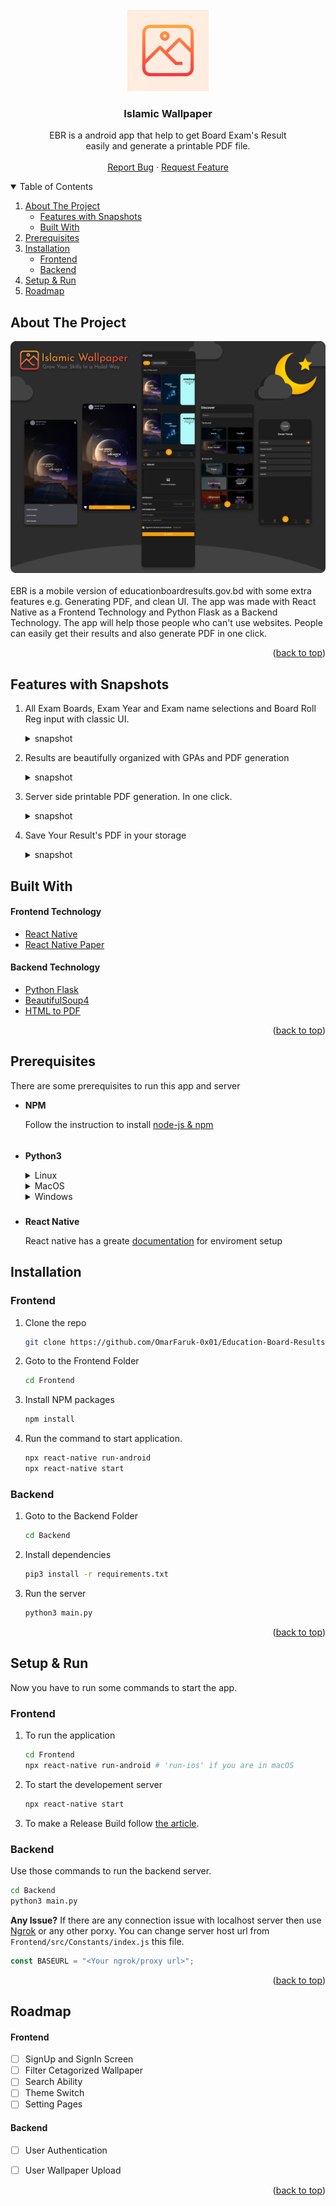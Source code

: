 <div id="top"></div>
<!-- PROJECT LOGO -->
<br />

<div align="center" >
  <a href="https://github.com/OmarFaruk-0x01/IslamicWallpaper" >
    <img src="logo.png" alt="Logo" width="130" height="130">
  </a>
</div>
<h3 align="center">
Islamic Wallpaper
</h3>
  <p align="center">
    EBR is a android app that help to get Board Exam's Result <br>easily and generate a printable PDF file. 
    <br />
    <br />
    <a href="https://github.com/OmarFaruk-0x01/Education-Board-Results/issues">Report Bug</a>
    ·
    <a href="https://github.com/OmarFaruk-0x01/Education-Board-Results/issues">Request Feature</a>
  </p>
</div>
</div>



<!-- TABLE OF CONTENTS -->
<details open >
  <summary style="cursor: pointer;">Table of Contents</summary>
  <ol>
    <li>
      <a href="#about-the-project">About The Project</a>
      <ul>
        <li><a href="#deatures-with-snapshots">Features with Snapshots</a></li>
        <li><a href="#built-with">Built With</a></li>
      </ul>
    </li>
        <li><a href="#prerequisites">Prerequisites</a></li>
    <li>
      <a href="#installation">Installation</a>
      <ul>
        <li><a href="#frontend">Frontend</a></li>
        <li><a href="#backend">Backend</a></li>
      </ul>
    </li>
    <li>
      <a href="#setup_run">Setup & Run</a>
    </li>
    <li><a href="#roadmap">Roadmap</a></li>
   
  </ol>
</details>



<!-- ABOUT THE PROJECT -->
## About The Project
<div align="center">
<img src="Screenshots/IWCover.png">
</div><br>
EBR is a mobile version of educationboardresults.gov.bd with some extra features e.g. Generating PDF, and clean UI. The app was made with React Native as a Frontend Technology and Python Flask as a Backend Technology. The app will help those people who can't use websites. People can easily get their results and also generate PDF in one click.  

<p align="right">(<a href="#top">back to top</a>)</p>

## Features with Snapshots
1. All Exam Boards, Exam Year and Exam name selections and Board Roll Reg input with classic UI.
   <details ><summary>snapshot</summary>

   ![Feature_1][ps1]

   </details>
2. Results are beautifully organized with GPAs and PDF generation
   <details ><summary>snapshot</summary>

   ![Feature_2][ps2]

   </details>
3. Server side printable PDF generation. In one click.
   <details ><summary>snapshot</summary>

   ![Feature_3][ps3]

   </details>
4. Save Your Result's PDF in your storage
   <details ><summary>snapshot</summary>

   ![Feature_3][ps4]

   </details>
## Built With 
#### Frontend Technology  
* [React Native](https://reactnative.dev/)
* [React Native Paper](https://reactjs.org/) 

#### Backend Technology  
* [Python Flask](https://svelte.dev/) 
* [BeautifulSoup4](https://pypi.org/project/beautifulsoup4/)
* [HTML to PDF]()

<p align="right">(<a href="#top">back to top</a>)</p>


## Prerequisites
There are some prerequisites to run this app and server

* **NPM**
  
  Follow the instruction to install [node-js & npm](https://nodejs.org/de/download/package-manager/)
######
* **Python3**
  <details>
  <summary>Linux</summary>
  
  ```sh
  sudo apt-get install python3
  sudo apt-get instsll python3-pip
  ```
  </details>
  <details>
  <summary >MacOS</summary>
  
  ```sh
  brew instsll python3 python3-pip
  ```
  </details>
  <details>
  <summary>Windows</summary>
  Download Python Binary by <a href="https://www.python.org/ftp/python/3.10.4/python-3.10.4-amd64.exe" download>clicking here</a> 
  </details>
##### 
* **React Native**

  React native has a greate [documentation](https://reactnative.dev/docs/environment-setup) for enviroment setup 


## Installation
### Frontend
1. Clone the repo
     ```sh
   git clone https://github.com/OmarFaruk-0x01/Education-Board-Results
   ```
2. Goto to the Frontend Folder
    ```sh
    cd Frontend
    ```
4. Install NPM packages
   ```sh
   npm install
   ```
4. Run the command to start application.
   ```sh
   npx react-native run-android 
   npx react-native start
   ```

### Backend
1. Goto to the Backend Folder
    ```sh
    cd Backend
    ```
2. Install dependencies 
   ```sh
   pip3 install -r requirements.txt
   ```
3. Run the server
   ```sh
   python3 main.py
   ```

<p align="right">(<a href="#top">back to top</a>)</p>



<!-- Setup Projects -->
<div id="setup_run"></div>

## Setup & Run
Now you have to run some commands to start the app.
### Frontend
1. To run the application
   ```sh
   cd Frontend
   npx react-native run-android # 'run-ios' if you are in macOS
   ```
2. To start the developement server
   ```sh
   npx react-native start
   ```
3. To make a Release Build follow [the article][release_build_article].
   
### Backend
Use those commands to run the backend server.
   ```sh
   cd Backend
   python3 main.py
   ```
**Any Issue?**
If there are any connection issue with localhost server then use [Ngrok][ngrok_url] or any other porxy.
You can change server host url from `Frontend/src/Constants/index.js` this file.
 
```js
const BASEURL = "<Your ngrok/proxy url>";
 ```

<p align="right">(<a href="#top">back to top</a>)</p>



<!-- ROADMAP -->
## Roadmap
#### Frontend
- [ ] SignUp and SignIn Screen
- [ ] Filter Cetagorized Wallpaper
- [ ] Search Ability 
- [ ] Theme Switch
- [ ] Setting Pages 

#### Backend
- [ ] User Authentication
- [ ] User Wallpaper Upload


<p align="right">(<a href="#top">back to top</a>)</p>



<!-- [stars-url]: https://github.com/OmarFaruk-0x01/IslamicWallpaper/stargazers
[issues-url]: https://github.com/OmarFaruk-0x01/IslamicWallpaper/issues
[linkedin-shield]: https://img.shields.io/badge/-LinkedIn-black.svg?style=for-the-badge&logo=linkedin&colorB=555 -->

[linkedin-url]: https://linkedin.com/in/linkedin_username
[ps1]: Screenshots/EBR1.jpg
[ps2]: Screenshots/EBR2.jpg
[ps3]: Screenshots/EBR3.jpg
[ps4]: Screenshots/EBR4.jpg
[release_build_article]: https://instamobile.io/android-development/generate-react-native-release-build-android/
[ngrok_url]: https://ngrok.com/
[eduresultgov]: http://www.educationboardresults.gov.bd/